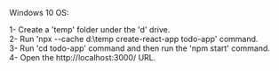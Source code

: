 Windows 10 OS:

1- Create a 'temp' folder under the 'd' drive. <br>
2- Run 'npx --cache d:\temp create-react-app todo-app' command. <br>
3- Run 'cd todo-app' command and then run the 'npm start' command. <br>
4- Open the http://localhost:3000/ URL. <br>